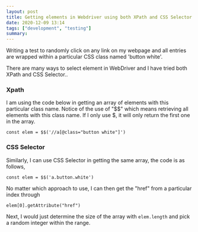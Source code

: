```yaml
---
layout: post
title: Getting elements in Webdriver using both XPath and CSS Selector 
date: 2020-12-09 13:14
tags: ["development", "testing"]
summary:
---
```


Writing a test to randomly click on any link on my webpage and all entries are wrapped within a particular CSS class named 'button white'.

There are many ways to select element in WebDriver and I have tried both XPath and CSS Selector..

### Xpath
I am using the code below in getting an array of elements with this particular class name. Notice of the use of "$$" which means retrieving all elements with this class name. If I only use $, it will only return the first one in the array.

`const elem = $$('//a[@class="button white"]')`

### CSS Selector
Similarly, I can use CSS Selector in getting the same array, the code is as follows,

`const elem = $$('a.button.white')`

No matter which approach to use, I can then get the "href" from a particular index through

`elem[0].getAttribute("href")`

Next, I would just determine the size of the array with `elem.length` and pick a random integer within the range.
